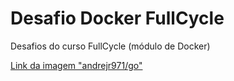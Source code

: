 # Desafio Docker FullCycle

Desafios do curso FullCycle (módulo de Docker)

[Link da imagem "andrejr971/go"](https://hub.docker.com/repository/docker/andrejr971/go)
